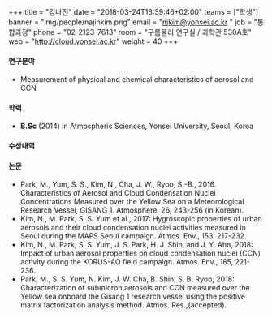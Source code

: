 +++
title = "김나진"
date = "2018-03-24T13:39:46+02:00"
teams = ["학생"]
banner = "img/people/najinkim.png"
email = "njkim@yonsei.ac.kr "
job = "통합과정"
phone = "02-2123-7613"
room = "구름물리 연구실 / 과학관 530A호"
web = "http://cloud.yonsei.ac.kr"
weight = 40
+++

#### 연구분야
+ Measurement of physical and chemical characteristics of aerosol and CCN

#### 학력
 + **B.Sc** (2014) in Atmospheric Sciences, Yonsei University, Seoul, Korea

#### 수상내역

#### 논문

+ Park, M., Yum, S. S., Kim, N., Cha, J. W., Ryoo, S.-B., 2016. Characteristics of Aerosol and Cloud Condensation Nuclei Concentrations Measured over the Yellow Sea on a Meteorological Research Vessel, GISANG 1. Atmosphere, 26, 243-256 (in Korean).
+ Kim, N., M. Park, S. S. Yum et al., 2017: Hygroscopic properties of urban aerosols and their cloud condensation nuclei activities measured in Seoul during the MAPS Seoul campaign. Atmos. Env., 153, 217-232.
+ Kim, N., M. Park, S. S. Yum, J. S. Park, H. J. Shin, and J. Y. Ahn, 2018: Impact of urban aerosol properties on cloud condensation nuclei (CCN) activity during the KORUS-AQ field campaign. Atmos. Env., 185, 221-236.
+ Park, M., S. S. Yum, N. Kim, J. W. Cha, B. Shin, S. B. Ryoo, 2018: Characterization of submicron aerosols and CCN measured over the Yellow sea onboard the Gisang 1 research vessel using the positive matrix factorization analysis method. Atmos. Res.,(accepted).